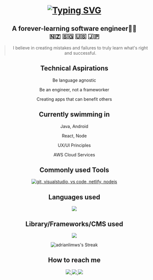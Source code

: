 
<div align="center"> 
<h1>
<a href="https://git.io/typing-svg"><img src="https://readme-typing-svg.demolab.com?font=Comic+Sans+MS&weight=600&size=24&pause=1000&center=true&random=false&width=435&lines=Kia+Ora!+My+name+is+Adrian+%3AD" alt="Typing SVG" /></a>
</h1>

<h2>A forever-learning software engineer👨‍💻 <br /> 🇳🇿 🇸🇬 🇺🇸 🇯🇵</h2>

<blockquote>
  I believe in creating mistakes and failures to truly learn what's right and successful.</blockquote>

  <h2>Technical Aspirations</h2>

  <p>Be language agnostic </p>
  <p>Be an engineer, not a frameworker </p>
  <p>Creating apps that can benefit others </p>

  <h2>Currently swimming in</h2>
  <p>Java, Android</p>
  <p>React, Node</p>
  <p>UX/UI Principles</p>
  <p>AWS Cloud Services</p>

<h2>Commonly used Tools</h2>
<p align="center">
  <a href="https://skillicons.dev">
    <img alt="git, visualstudio, vs code, netlify, nodejs" src="https://skillicons.dev/icons?i=git,visualstudio,vscode,netlify,nodejs,npm" />
  </a>
</p>
  
<h2>Languages used</h2>
<p align="center">  
<a href="https://skillicons.dev">
    <img src="https://skillicons.dev/icons?i=html,css,js,ts,php,java,kotlin,cs,py,mysql,sqlite,sass,less,lua" />
  </a>
</p>

<h2>Library/Frameworks/CMS used</h2>
<p align="center">  
<a href="https://skillicons.dev">
    <img src="https://skillicons.dev/icons?i=react,svelte,bootstrap,tailwind,threejs,wordpress,django,dotnet,jest,jquery" />
  </a>
</p>

  ![adrianlimws's Streak](https://github-readme-streak-stats.herokuapp.com/?user=adrianlimws&theme=vue&hide_border=true)

<h2>How to reach me</h2>
<a href="https://www.linkedin.com/in/adrianlws/" target="_blank">
    <img src="https://skillicons.dev/icons?i=linkedin" />
</a>
<a href="mailto:adrianlimws@gmail.com" target="_blank">
    <img src="https://skillicons.dev/icons?i=gmail" />
</a>
<a href="https://discord.gg/VPsqDYQuAR" target="_blank">
    <img src="https://skillicons.dev/icons?i=discord" />
</a>

</div>

